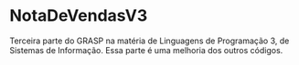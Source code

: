 # NotaDeVendasV3
Terceira parte do GRASP na matéria de Linguagens de Programação 3, de Sistemas de Informação. Essa parte é uma melhoria dos outros códigos.
